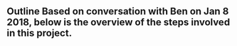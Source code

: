 Outline
Based on conversation with Ben on Jan 8 2018, below is the overview of the steps involved in this project. 
- 
